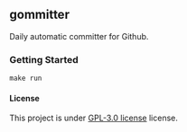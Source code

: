 ## gommitter

Daily automatic committer for Github.

### Getting Started

```
make run
```

#### License

This project is under [GPL-3.0 license](https://github.com/mrcn04/gommitter/blob/master/LICENSE) license.
